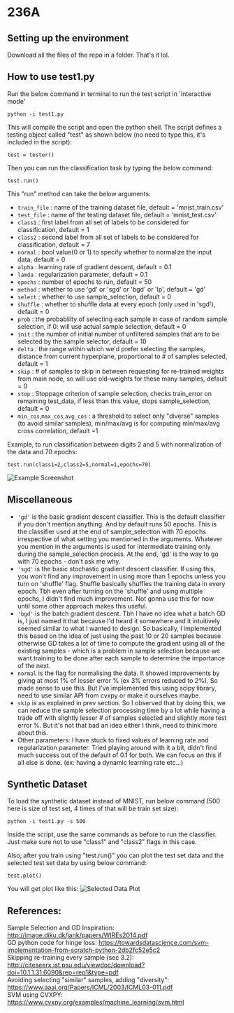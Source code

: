 # 236A

## Setting up the environment
Download all the files of the repo in a folder. That's it lol.

## How to use test1.py
Run the below command in terminal to run the test script in 'interactive mode'
```
python -i test1.py
```
This will compile the script and open the python shell. The script defines a testing object called "test" as shown below (no need to type this, it's included in the script):
```
test = tester()
```
Then you can run the classification task by typing the below command:
```
test.run()
```
This "run" method can take the  below arguments:
- `train_file` : name of the training dataset file, default = 'mnist_train.csv'
- `test_file` : name of the testing dataset file, default = 'mnist_test.csv'
- `class1` : first label from all set of labels to be considered for classification, default = 1
- `class2` : second label from all set of labels to be considered for classification, default = 7
- `normal` : bool value(0 or 1) to specify whether to normalize the input data, default = 0
- `alpha` : learning rate of gradient descent, default = 0.1
- `lamda` : regularization parameter, default = 0.1
- `epochs` : number of epochs to run, default = 50
- `method` : whether to use 'gd' or 'sgd' or 'bgd' or 'lp', default = 'gd'
- `select` : whether to use sample_selection, default = 0
- `shuffle` : whether to shuffle data at every epoch (only used in 'sgd'), default = 0
- `prob` : the probability of selecting each sample in case of random sample selection, if 0: will use actual sample selection, default = 0
- `init` : the number of initial number of unfiltered samples that are to be selected by the sample selector, default = 10
- `delta` : the range within which we'd prefer selecting the samples, distance from current hyperplane, proportional to # of samples selected, default = 1
- `skip` : # of samples to skip in between requesting for re-trained weights from main node, so will use old-weights for these many samples, default = 0
- `stop` : Stoppage criterion of sample selection, checks train_error on remaining test_data, if less than this value, stops sample_selection, default = 0
- `min_cos`,`max_cos`,`avg_cos` : a threshold to select only "diverse" samples (to avoid similar samples), min/max/avg is for computing min/max/avg cross correlation, default =1

Example, to run classification between digits 2 and 5 with normalization of the data and 70 epochs:
```
test.run(class1=2,class2=5,normal=1,epochs=70)
```
![Example Screenshot](https://i.ibb.co/7t8shsQ/Screenshot-2021-11-13-at-3-51-47-PM.png)

## Miscellaneous
- `'gd'` is the basic gradient descent classifier. This is the default classifier if you don't mention anything. And by default runs 50 epochs. This is the classifier used at the end of sample_selection with 70 epochs irrespective of what setting you mentioned in the arguments. Whatever you mention in the arguments is used for intermediate training only during the sample_selection process. At the end, 'gd' is the way to go with 70 epochs - don't ask me why.
- `'sgd'` is the basic stochastic gradient descent classifier. If using this, you won't find any improvement in using more than 1 epochs unless you turn on 'shuffle' flag. Shuffle basically shuffles the training data in every epoch. Tbh even after turning on the 'shuffle' and using multiple epochs, I didn't find much improvement. Not gonna use this for now until some other approach makes this useful.
- `'bgd'` is the batch gradient descent. Tbh I have no idea what a batch GD is, I just named it that because I'd heard it somewhere and it intuitively seemed similar to what I wanted to design. So basically, I implemented this based on the idea of just using the past 10 or 20 samples because otherwise GD takes a lot of time to compute the gradient using all of the existing samples - which is a problem in sample selection because we want training to be done after each sample to determine the importance of the next.
- `normal` is the flag for normalising the data. It showed improvements by giving at most 1% of lesser error % (ex 3% errors reduced to 2%). So made sense to use this. But I've implemented this using scipy library, need to use similar API from cvxpy or make it ourselves maybe.
- `skip` is as explained in prev section. So I observed that by doing this, we can reduce the sample selection processing time by a lot while having a trade off with slightly lesser # of samples selected and slightly more test error %. But it's not that bad an idea either I think, need to think more about this.
- Other parameters: I have stuck to fixed values of learning rate and regularization parameter. Tried playing around with it a bit, didn't find much success out of the default of 0.1 for both. We can focus on this if all else is done. (ex: having a dynamic learning rate etc...)

## Synthetic Dataset
To load the synthetic dataset instead of MNIST, run below command (500 here is size of test set, 4 times of that will be train set size):
```
python -i test1.py -s 500
```
Inside the script, use the same commands as before to run the classifier. Just make sure not to use "class1" and "class2" flags in this case. 

Also, after you train using "test.run()" you can plot the test set data and the selected test set data by using below command:
```
test.plot()
```
You will get plot like this:
![Selected Data Plot](https://i.ibb.co/dWpG8gH/Whats-App-Image-2021-11-14-at-3-42-16-AM.jpg)

## References:
Sample Selection and GD Inspiration: http://image.diku.dk/jank/papers/WIREs2014.pdf  
GD python code for hinge loss: https://towardsdatascience.com/svm-implementation-from-scratch-python-2db2fc52e5c2  
Skipping re-training every sample (sec 3.2): http://citeseerx.ist.psu.edu/viewdoc/download?doi=10.1.1.31.6090&rep=rep1&type=pdf  
Avoiding selecting "similar" samples, adding "diversity": https://www.aaai.org/Papers/ICML/2003/ICML03-011.pdf  
SVM using CVXPY: https://www.cvxpy.org/examples/machine_learning/svm.html   